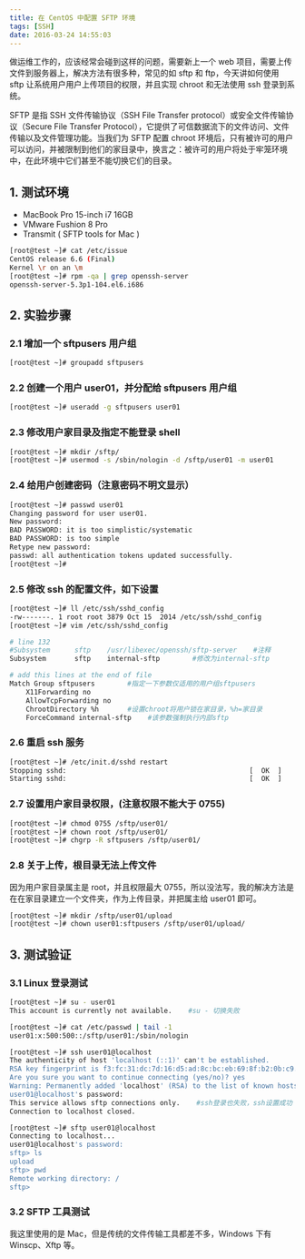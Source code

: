 ```yaml
---
title: 在 CentOS 中配置 SFTP 环境
tags: [SSH]
date: 2016-03-24 14:55:03
---
```


做运维工作的，应该经常会碰到这样的问题，需要新上一个 web 项目，需要上传文件到服务器上，解决方法有很多种，常见的如 sftp 和 ftp，今天讲如何使用 sftp 让系统用户用户上传项目的权限，并且实现 chroot 和无法使用 ssh 登录到系统。

SFTP 是指 SSH 文件传输协议（SSH File Transfer protocol）或安全文件传输协议（Secure File Transfer Protocol），它提供了可信数据流下的文件访问、文件传输以及文件管理功能。当我们为 SFTP 配置 chroot 环境后，只有被许可的用户可以访问，并被限制到他们的家目录中，换言之：被许可的用户将处于牢笼环境中，在此环境中它们甚至不能切换它们的目录。

## 1. 测试环境

* MacBook Pro 15-inch i7 16GB
* VMware Fushion 8 Pro
* Transmit ( SFTP tools for Mac )

```bash
[root@test ~]# cat /etc/issue
CentOS release 6.6 (Final)
Kernel \r on an \m
[root@test ~]# rpm -qa | grep openssh-server
openssh-server-5.3p1-104.el6.i686
```

## 2. 实验步骤

### 2.1 增加一个 sftpusers 用户组

```bash
[root@test ~]# groupadd sftpusers
```

### 2.2 创建一个用户 user01，并分配给 sftpusers 用户组

```bash
[root@test ~]# useradd -g sftpusers user01
```

### 2.3 修改用户家目录及指定不能登录 shell

```bash
[root@test ~]# mkdir /sftp/
[root@test ~]# usermod -s /sbin/nologin -d /sftp/user01 -m user01
```

### 2.4 给用户创建密码（注意密码不明文显示）

```bash
[root@test ~]# passwd user01
Changing password for user user01.
New password:
BAD PASSWORD: it is too simplistic/systematic
BAD PASSWORD: is too simple
Retype new password:
passwd: all authentication tokens updated successfully.
[root@test ~]#
```

### 2.5 修改 ssh 的配置文件，如下设置

```bash
[root@test ~]# ll /etc/ssh/sshd_config
-rw-------. 1 root root 3879 Oct 15  2014 /etc/ssh/sshd_config
[root@test ~]# vim /etc/ssh/sshd_config

# line 132
#Subsystem      sftp    /usr/libexec/openssh/sftp-server    #注释
Subsystem       sftp    internal-sftp        #修改为internal-sftp

# add this lines at the end of file
Match Group sftpusers        #指定一下参数仅适用的用户组sftpusers
    X11Forwarding no
    AllowTcpForwarding no
    ChrootDirectory %h       #设置chroot将用户锁在家目录，%h=家目录
    ForceCommand internal-sftp    #该参数强制执行内部sftp
```

### 2.6 重启 ssh 服务

```bash
[root@test ~]# /etc/init.d/sshd restart
Stopping sshd:                                             [  OK  ]
Starting sshd:                                             [  OK  ]
```

### 2.7 设置用户家目录权限，(注意权限不能大于 0755)

```bash
[root@test ~]# chmod 0755 /sftp/user01/
[root@test ~]# chown root /sftp/user01/
[root@test ~]# chgrp -R sftpusers /sftp/user01/
```

### 2.8 关于上传，根目录无法上传文件

因为用户家目录属主是 root，并且权限最大 0755，所以没法写，我的解决方法是在在家目录建立一个文件夹，作为上传目录，并把属主给 user01 即可。

```bash
[root@test ~]# mkdir /sftp/user01/upload
[root@test ~]# chown user01:sftpusers /sftp/user01/upload/
```

## 3. 测试验证

### 3.1 Linux 登录测试

```bash
[root@test ~]# su - user01
This account is currently not available.    #su - 切换失败

[root@test ~]# cat /etc/passwd | tail -1
user01:x:500:500::/sftp/user01:/sbin/nologin

[root@test ~]# ssh user01@localhost
The authenticity of host 'localhost (::1)' can't be established.
RSA key fingerprint is f3:fc:31:dc:7d:16:d5:ad:8c:bc:eb:69:8f:b2:0b:c9.
Are you sure you want to continue connecting (yes/no)? yes
Warning: Permanently added 'localhost' (RSA) to the list of known hosts.
user01@localhost's password:
This service allows sftp connections only.    #ssh登录也失败，ssh设置成功
Connection to localhost closed.

[root@test ~]# sftp user01@localhost
Connecting to localhost...
user01@localhost's password:
sftp> ls
upload
sftp> pwd
Remote working directory: /
sftp>

```

### 3.2 SFTP 工具测试

我这里使用的是 Mac，但是传统的文件传输工具都差不多，Windows 下有 Winscp、Xftp 等。
